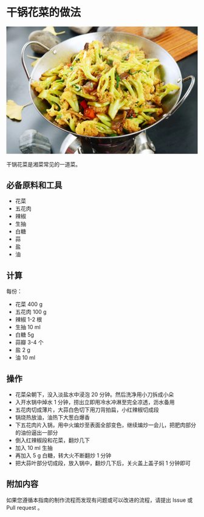 # 干锅花菜的做法

![干锅花菜成品](./干锅花菜.jpg)

干锅花菜是湘菜常见的一道菜。

## 必备原料和工具

- 花菜
- 五花肉
- 辣椒
- 生抽
- 白糖
- 蒜
- 盐
- 油

## 计算

每份：

- 花菜 400 g
- 五花肉 100 g
- 辣椒 1-2 根
- 生抽 10 ml
- 白糖 5g
- 蒜瓣 3-4 个
- 盐 2 g
- 油 10 ml

## 操作

- 花菜朵朝下，没入淡盐水中浸泡 20 分钟。然后洗净用小刀拆成小朵
- 入开水锅中焯水 1 分钟，捞出立即用冷水冲淋至完全凉透，沥水备用
- 五花肉切成薄片，大蒜白色切下用刀背拍扁，小红辣椒切成段
- 锅烧热放油，油热下大葱白爆香
- 下五花肉片入锅，用中火煸炒至表面全部变色，继续煸炒一会儿，把肥肉部分的油份逼出一部分
- 倒入红辣椒段和花菜，翻炒几下
- 加入 10 ml 生抽
- 再加入 5 g 白糖，转大火不断翻炒 1 分钟
- 把大蒜叶部分切成段，放入锅中，翻炒几下后，关火盖上盖子焖 1 分钟即可

## 附加内容

如果您遵循本指南的制作流程而发现有问题或可以改进的流程，请提出 Issue 或 Pull request 。
